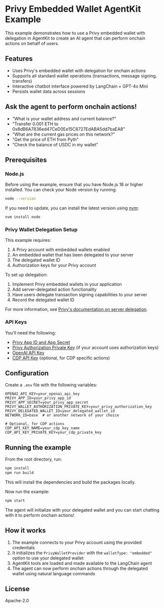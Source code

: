# Privy Embedded Wallet AgentKit Example

This example demonstrates how to use a Privy embedded wallet with delegation in AgentKit to create an AI agent that can perform onchain actions on behalf of users.

## Features

- Uses Privy's embedded wallet with delegation for onchain actions
- Supports all standard wallet operations (transactions, message signing, transfers)
- Interactive chatbot interface powered by LangChain + GPT-4o Mini
- Persists wallet data across sessions

## Ask the agent to perform onchain actions!

- "What is your wallet address and current balance?"
- "Transfer 0.001 ETH to 0x8dB6A7836ed47CeD0Ee15C8727EdABA5dd7baEA8"
- "What are the current gas prices on this network?"
- "Get the price of ETH from Pyth"
- "Check the balance of USDC in my wallet"

## Prerequisites

### Node.js

Before using the example, ensure that you have Node.js 18 or higher installed. You can check your Node version by running:

```bash
node --version
```

If you need to update, you can install the latest version using [nvm](https://github.com/nvm-sh/nvm):

```bash
nvm install node
```

### Privy Wallet Delegation Setup

This example requires:

1. A Privy account with embedded wallets enabled
2. An embedded wallet that has been delegated to your server
3. The delegated wallet ID
4. Authorization keys for your Privy account

To set up delegation:
1. Implement Privy embedded wallets in your application
2. Add server-delegated action functionality
3. Have users delegate transaction signing capabilities to your server
4. Record the delegated wallet ID

For more information, see [Privy's documentation on server delegation](https://docs.privy.io/guide/server-wallets/delegated-actions).

### API Keys

You'll need the following:
- [Privy App ID and App Secret](https://dashboard.privy.io)
- [Privy Authorization Private Key](https://dashboard.privy.io/account) (if your account uses authorization keys)
- [OpenAI API Key](https://platform.openai.com/docs/quickstart#create-and-export-an-api-key)
- [CDP API Key](https://portal.cdp.coinbase.com/access/api) (optional, for CDP specific actions)

## Configuration

Create a `.env` file with the following variables:

```
OPENAI_API_KEY=your_openai_api_key
PRIVY_APP_ID=your_privy_app_id
PRIVY_APP_SECRET=your_privy_app_secret
PRIVY_WALLET_AUTHORIZATION_PRIVATE_KEY=your_privy_authorization_key
PRIVY_DELEGATED_WALLET_ID=your_delegated_wallet_id
NETWORK_ID=base  # or another network of your choice

# Optional, for CDP actions
CDP_API_KEY_NAME=your_cdp_key_name
CDP_API_KEY_PRIVATE_KEY=your_cdp_private_key
```

## Running the example

From the root directory, run:

```bash
npm install
npm run build
```

This will install the dependencies and build the packages locally.

Now run the example:

```bash
npm start
```

The agent will initialize with your delegated wallet and you can start chatting with it to perform onchain actions!

## How it works

1. The example connects to your Privy account using the provided credentials
2. It initializes the `PrivyWalletProvider` with the `walletType: "embedded"` option to use your delegated wallet
3. AgentKit tools are loaded and made available to the LangChain agent
4. The agent can now perform onchain actions through the delegated wallet using natural language commands

## License

Apache-2.0